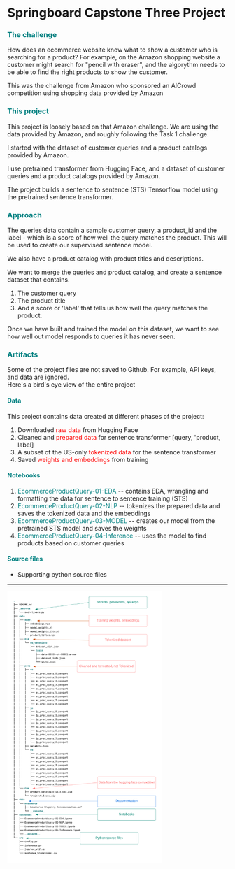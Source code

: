 # Springboard Capstone Three Project

### <font color=teal>The challenge</font>
How does an ecommerce website know what to show a customer who is searching for a product?  For example, on the Amazon shopping website a customer might search for "pencil with eraser", and the algorythm needs to be able to find the right products to show the customer.

This was the challenge from Amazon who sponsored an AICrowd competition using shopping data provided by Amazon

### <font color=teal>This project</font>

This project is loosely based on that Amazon challenge.  We are using the data provided by Amazon, and roughly following the Task 1 challenge.

I started with the dataset of customer queries and a product catalogs provided by Amazon.

I use pretrained transformer from Hugging Face, and a dataset of customer queries and a product catalogs provided by Amazon.

The project builds a sentence to sentence (STS) Tensorflow model using the pretrained sentence transformer.

### <font color=teal>Approach</font>

The queries data contain a sample customer query, a product_id and the label - which is a score of how well the query matches the product.  This will be used to create our supervised sentence model.

We also have a product catalog with product titles and descriptions.

We want to merge the queries and product catalog, and create a sentence dataset that contains.

1. The customer query
2. The product title
3. And a score or 'label' that tells us how well the query matches the product.

Once we have built and trained the model on this dataset, we want to see how well out model responds to queries it has never seen.


### <font color=teal>Artifacts</font>
Some of the project files are not saved to Github. For example, API keys, and data are ignored.  
Here's a bird's eye view of the entire project

#### <font color=teal>Data</font>
This project contains data created at different phases of the project:
1. Downloaded <font color=red>raw data</font> from Hugging Face
2. Cleaned and <font color=red>prepared data</font> for sentence transformer [query, 'product, label]
3. A subset of the US-only <font color=red>tokenized data</font> for the sentence transformer 
4. Saved <font color=red>weights and embeddings</font> from training

#### <font color=teal>Notebooks</font>
1.  <font color=teal>EcommerceProductQuery-01-EDA</font>  -- contains EDA, wrangling and formatting the data for sentence to sentence training (STS)
2. <font color=teal>EcommerceProductQuery-02-NLP</font> -- tokenizes the prepared data and saves the tokenized data and the embeddings
3. <font color=teal>EcommerceProductQuery-03-MODEL</font> -- creates our model from the pretrained STS model and saves the weights
4. <font color=teal>EcommerceProductQuery-04-Inference</font> -- uses the model to find products based on customer queries

#### <font color=teal>Source files</font>

- Supporting python source files

---

<img src="dev_environment.png" width="70%"/>




